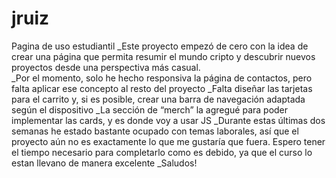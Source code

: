 # jruiz
Pagina de uso estudiantil 
_Este proyecto empezó de cero con la idea de crear una página que permita resumir el mundo cripto y descubrir nuevos proyectos desde una perspectiva más casual. <br>
_Por el momento, solo he hecho responsiva la página de contactos, pero falta aplicar ese concepto al resto del proyecto
_Falta diseñar las tarjetas para el carrito y, si es posible, crear una barra de navegación adaptada según el dispositivo
_La sección de “merch” la agregué para poder implementar las cards, y es donde voy a usar JS
_Durante estas últimas dos semanas he estado bastante ocupado con temas laborales, así que el proyecto aún no es exactamente lo que me gustaría que fuera. Espero tener el tiempo necesario para completarlo como es debido, ya que el curso lo estan llevano de manera excelente
_Saludos!
